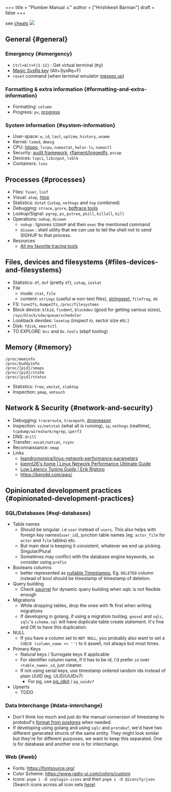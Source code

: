 +++
title = "Plumber Manual ⚔"
author = ["Hrishikesh Barman"]
draft = false
+++

see [cheats](https://cheats.geekodour.org/)
![](/ox-hugo/plumber_manual-364908995.png)

<div class="outline-1 smol-table no-tags">

## General {#general}

<div class="outline-2 smol-table no-tags">

### Emergency {#emergency}

-   `Ctrl+Alt+F{1-12}` : Get virtual terminal (tty)
-   [Magic SysRq key](https://en.wikipedia.org/wiki/Magic_SysRq_key) (Alt+SysRq+F)
-   `reset` command (when terminal emulator [messes up](https://unix.stackexchange.com/questions/6890/what-is-making-my-cursor-randomly-disappear-when-using-gnome-teminal))

</div>

<div class="outline-2 smol-table no-tags">

### Formatting &amp; extra information {#formatting-and-extra-information}

-   Formatting: `column`
-   Progress: `pv`, [progress](https://sirupsen.com/progress)

</div>

<div class="outline-2 smol-table no-tags">

### System information {#system-information}

-   User-space: `w`, `id`, `last`, `uptime`, `history`, `uname`
-   Kernel: `lsmod`, `dmesg`
-   CPU: [lstopo](https://unix.stackexchange.com/questions/113544/interpret-the-output-of-lstopo), `lscpu`, `numastat`, `hwloc-ls`, `numactl`
-   Security: [audit framework](https://wiki.archlinux.org/title/Audit_framework), [rflament/loggedfs](https://github.com/rflament/loggedfs), `pscap`
-   Devices: `lspci`, `libinput`, `lsblk`
-   Containers: `lsns`

</div>

</div>

<div class="outline-1 smol-table no-tags">

## Processes {#processes}

-   Files: `fuser`, `lsof`
-   Visual: `atop`, [htop](https://peteris.rocks/blog/htop/)
-   Statistics: `dstat` (`iotop`, `nethogs` and `top` combined)
-   Debugging: `strace`, `gcore`, [bpftrace tools](https://github.com/iovisor/bpftrace/tree/master/tools)
-   Lookup/Signal: `pgrep`, `ps`, `pstree`, `pkill`, `killall`, `kill`
-   Operations: `nohup`, `disown`
    -   `nohup` : Ignores `SIGHUP` and then `exec` the mentioned command
    -   `disown` : shell utility that we can use to tell the shell not to send SIGHUP to that process.
-   Resources
    -   [All my favorite tracing tools](https://lobste.rs/s/8992zd/all_my_favorite_tracing_tools_ebpf_qemu)

</div>

<div class="outline-1 smol-table no-tags">

## Files, devices and filesystems {#files-devices-and-filesystems}

-   Statistics: `df`, `duf` (pretty `df`), `iotop`, `iostat`
-   File
    -   inode: `stat`, `file`
    -   content: `strings` (useful w non-text files), [stringsext](https://github.com/getreu/stringsext), `filefrag`, `dd`
-   FS: `tune2fs`, `dumpe2fs`, `/proc/filesystems`
-   Block device: `blkid`, `findmnt`, `blockdev` (good for getting various sizes), `/sys/block/sda/queue/scheduler`
-   Lookback devides: `losetup` (inspect io, sector size etc.)
-   Disk: `fdisk`, `smartctl`
-   TO EXPLORE: `bcc` and `0x.tools`  (ebpf tooling)

</div>

<div class="outline-1 smol-table no-tags">

## Memory {#memory}

```text
/proc/meminfo
/proc/buddyinfo
/proc/[pid]/smaps
/proc/[pid]/statm
/proc/[pid]/status
```

-   Statistics: `free`, `vmstat`, `slabtop`
-   Inspection: `pmap`, `vmtouch`

</div>

<div class="outline-1 smol-table no-tags">

## Network &amp; Security {#network-and-security}

-   Debugging: `traceroute`, `tracepath`, [dropreason](https://dxuuu.xyz/dropreason.html)
-   Inspection: `ss/netstat` (what all is running), `ip`, `nethogs` (realtime), `tcpdump/wireshark/ngrep`, `iperf3`
-   DNS: `drill`
-   Transfer: `socat/netcat`, `rsync`
-   Reconnaissance: `nmap`
-   Links
    -   [leandromoreira/linux-network-performance-parameters](https://github.com/leandromoreira/linux-network-performance-parameters)
    -   [kiennt26's home | Linux Network Performance Ultimate Guide](https://ntk148v.github.io/posts/linux-network-performance-ultimate-guide/)
    -   [Low Latency Tuning Guide | Erik Rigtorp](https://rigtorp.se/low-latency-guide/)
    -   <https://benjdd.com/aws/>

</div>

<div class="outline-1 smol-table no-tags">

## Opinionated development practices {#opinionated-development-practices}

<div class="outline-2 smol-table no-tags">

### SQL/Databases {#sql-databases}

-   Table names
    -   Should be singular. i.e `user` instead of `users`. This also helps with foreign key names(`user_id`), junction table names (eg. `actor_film` for `actor` and `film` tables) etc.
    -   But main deal is keeping it consistent, whatever we end up picking. Singular/Plural
    -   Sometimes may conflict with the database engine keywords, so consider using `prefix`
-   Booleans columns
    -   better represented as [nullable Timestamps](https://changelog.com/posts/you-might-as-well-timestamp-it), Eg. `DELETED` column instead of bool should be timestamp of timestamp of deletion.
-   Query building
    -   Check [squirrel](https://github.com/Masterminds/squirrel) for dynamic query building when sqlc is not flexible enough
-   Migrations
    -   While dropping tables, drop the ones with fk first when writing migrations
    -   If developing in golang, if using a migration tool(eg. `goose`) and `sqlc`, `sqlc`'s `schema.sql` will have duplicate table create statement. It's fine and OK to have this duplication.
-   NULL
    -   If you have a column set to `NOT NULL`, you probably also want to set a `CHECK (column_name <> '')` to it aswell, not always but most times.
-   Primary Keys
    -   Natural keys / Surrogate keys if applicable
    -   For identifier column name, if it has to be id, i'd prefer `id` over `<table_name>_id`, just cleaner.
    -   If not using serial keys, use timestamp ordered random ids instead of plain UUID (eg. ULID/UUIDv7)
        -   For pg, use [pg_idkit](https://github.com/VADOSWARE/pg_idkit) / `pg_uuidv7`
-   Upserts
    -   TODO

</div>

<div class="outline-2 smol-table no-tags">

### Data Interchange {#data-interchange}

-   Don't think too much and just do the manual conversion of timestamp to protobuf's [format from postgres](https://stackoverflow.com/questions/77773539/deserialize-timestamp-from-postgres-into-google-protobuf-timestamp-with-sqlx) when needed.
-   If developing using golang and using `sqlc` and `protobuf`, we'd have two different generated structs of the same entity. They might look similar but they're for different purposes, we want to keep this separated. One is for database and another one is for interchange.

</div>

<div class="outline-2 smol-table no-tags">

### Web {#web}

-   Fonts: <https://fontsource.org/>
-   Color Scheme: <https://www.radix-ui.com/colors/custom>
-   Icons: `pnpm i -D unplugin-icons` and then `pnpm i -D @iconify/json` (Search icons across all icon sets [here](https://icones.js.org/collection/uil?s=anal&icon=uil%3Aalign-alt))

</div>

</div>
